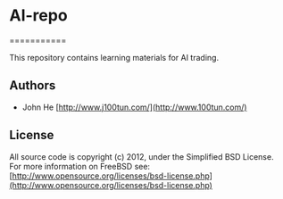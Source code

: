 # AI-repo #
===========

This repository contains learning materials for AI trading.


## Authors ##

 - John He [http://www.j100tun.com/](http://www.100tun.com/)

## License ##

All source code is copyright (c) 2012, under the Simplified BSD License.  
For more information on FreeBSD see: [http://www.opensource.org/licenses/bsd-license.php](http://www.opensource.org/licenses/bsd-license.php)
